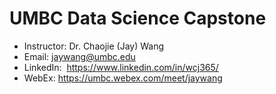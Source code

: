 # UMBC Data Science Capstone

- Instructor: Dr. Chaojie (Jay) Wang
- Email: jaywang@umbc.edu
- LinkedIn:  https://www.linkedin.com/in/wcj365/
- WebEx: https://umbc.webex.com/meet/jaywang
